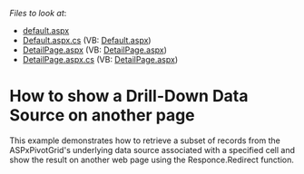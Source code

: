 <!-- default file list -->
*Files to look at*:

* [default.aspx](./CS/Q148434/default.aspx)
* [Default.aspx.cs](./CS/Q148434/Default.aspx.cs) (VB: [Default.aspx](./VB/Q148434/Default.aspx))
* [DetailPage.aspx](./CS/Q148434/DetailPage.aspx) (VB: [DetailPage.aspx](./VB/Q148434/DetailPage.aspx))
* [DetailPage.aspx.cs](./CS/Q148434/DetailPage.aspx.cs) (VB: [DetailPage.aspx](./VB/Q148434/DetailPage.aspx))
<!-- default file list end -->
# How to show a Drill-Down Data Source on another page


<p>This example demonstrates how to retrieve a subset of records from the ASPxPivotGrid's underlying data source associated with a specified cell and show the result on another web page using the Responce.Redirect function.</p>

<br/>



